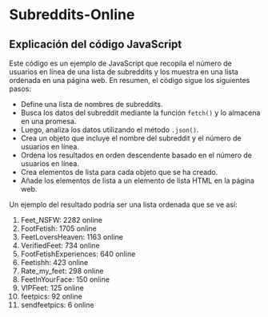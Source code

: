 # Subreddits-Online

## Explicación del código JavaScript

Este código es un ejemplo de JavaScript que recopila el número de usuarios en línea de una lista de subreddits y los muestra en una lista ordenada en una página web. En resumen, el código sigue los siguientes pasos:

- Define una lista de nombres de subreddits.
- Busca los datos del subreddit mediante la función `fetch()` y lo almacena en una promesa.
- Luego, analiza los datos utilizando el método `.json()`.
- Crea un objeto que incluye el nombre del subreddit y el número de usuarios en línea.
- Ordena los resultados en orden descendente basado en el número de usuarios en línea.
- Crea elementos de lista para cada objeto que se ha creado.
- Añade los elementos de lista a un elemento de lista HTML en la página web.

Un ejemplo del resultado podría ser una lista ordenada que se ve así:

1. Feet_NSFW: 2282 online
2. FootFetish: 1705 online
3. FeetLoversHeaven: 1163 online
4. VerifiedFeet: 734 online
5. FootFetishExperiences: 640 online
6. Feetishh: 423 online
7. Rate_my_feet: 298 online
8. FeetInYourFace: 150 online
9. VIPFeet: 125 online
10. feetpics: 92 online
11. sendfeetpics: 6 online
